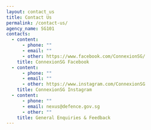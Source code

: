 ```yaml
---
layout: contact_us
title: Contact Us
permalink: /contact-us/
agency_name: SG101
contacts:
  - content:
      - phone: ""
      - email: ""
      - other: https://www.facebook.com/ConnexionSG/
    title: ConnexionSG Facebook
  - content:
      - phone: ""
      - email: ""
      - other: https://www.instagram.com/ConnexionSG
    title: ConnexionSG Instagram
  - content:
      - phone: ""
      - email: nexus@defence.gov.sg
      - other: ""
    title: General Enquiries & Feedback
---
```

